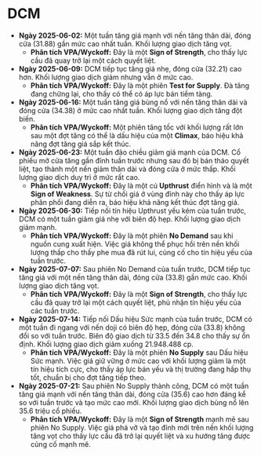 # DCM

- **Ngày 2025-06-02:** Một tuần tăng giá mạnh với nến tăng thân dài, đóng cửa (31.88) gần mức cao nhất tuần. Khối lượng giao dịch tăng vọt.
    - **Phân tích VPA/Wyckoff:** Đây là một **Sign of Strength**, cho thấy lực cầu đã quay trở lại một cách quyết liệt.
- **Ngày 2025-06-09:** DCM tiếp tục tăng giá nhẹ, đóng cửa (32.21) cao hơn. Khối lượng giao dịch giảm nhưng vẫn ở mức cao.
    - **Phân tích VPA/Wyckoff:** Đây là một phiên **Test for Supply**. Đà tăng đang chững lại, cho thấy có thể có áp lực bán tiềm tàng.
- **Ngày 2025-06-16:** Một tuần tăng giá bùng nổ với nến tăng thân dài và đóng cửa (34.38) ở mức cao nhất tuần. Khối lượng giao dịch tăng đột biến.
    - **Phân tích VPA/Wyckoff:** Một phiên tăng tốc với khối lượng rất lớn sau một đợt tăng có thể là dấu hiệu của một **Climax**, báo hiệu khả năng đợt tăng giá sắp kết thúc.
- **Ngày 2025-06-23:** Một tuần đảo chiều giảm giá mạnh của DCM. Cổ phiếu mở cửa tăng gần đỉnh tuần trước nhưng sau đó bị bán tháo quyết liệt, tạo thành một nến giảm thân dài và đóng cửa ở mức thấp. Khối lượng giao dịch duy trì ở mức rất cao.
    - **Phân tích VPA/Wyckoff:** Đây là một cú **Upthrust** điển hình và là một **Sign of Weakness**. Sự từ chối giá ở vùng đỉnh này cho thấy áp lực phân phối đang diễn ra, báo hiệu khả năng kết thúc đợt tăng giá.
- **Ngày 2025-06-30:** Tiếp nối tín hiệu Upthrust yếu kém của tuần trước, DCM có một tuần giảm giá nhẹ với biên độ hẹp. Khối lượng giao dịch giảm mạnh.
    - **Phân tích VPA/Wyckoff:** Đây là một phiên **No Demand** sau khi nguồn cung xuất hiện. Việc giá không thể phục hồi trên nền khối lượng thấp cho thấy phe mua đã rút lui, củng cố cho tín hiệu yếu của tuần trước.
- **Ngày 2025-07-07:** Sau phiên No Demand của tuần trước, DCM tiếp tục tăng giá với một nến tăng thân dài, đóng cửa (33.8) gần mức cao. Khối lượng giao dịch tăng vọt.
    - **Phân tích VPA/Wyckoff:** Đây là một **Sign of Strength**, cho thấy lực cầu đã quay trở lại một cách quyết liệt, phủ nhận tín hiệu yếu của các tuần trước.
- **Ngày 2025-07-14:** Tiếp nối Dấu hiệu Sức mạnh của tuần trước, DCM có một tuần đi ngang với nến doji có biên độ hẹp, đóng cửa (33.8) không đổi so với tuần trước. Biên độ giao dịch từ 33.5 đến 34.8 cho thấy sự ổn định. Khối lượng giao dịch giảm xuống 21.948.488 cp.
    - **Phân tích VPA/Wyckoff:** Đây là một phiên **No Supply** sau Dấu hiệu Sức mạnh. Việc giá giữ vững ở mức cao với khối lượng giảm là một tín hiệu tích cực, cho thấy áp lực bán yếu và thị trường đang hấp thụ tốt, chuẩn bị cho đợt tăng tiếp theo.
- **Ngày 2025-07-21:** Sau phiên No Supply thành công, DCM có một tuần tăng giá mạnh với nến tăng thân dài, đóng cửa (35.6) cao hơn đáng kể so với tuần trước và tạo mức cao mới. Khối lượng giao dịch bùng nổ lên 35.6 triệu cổ phiếu.
    - **Phân tích VPA/Wyckoff:** Đây là một **Sign of Strength** mạnh mẽ sau phiên No Supply. Việc giá phá vỡ và tạo đỉnh mới trên nền khối lượng tăng vọt cho thấy lực cầu đã trở lại quyết liệt và xu hướng tăng được củng cố mạnh mẽ.


